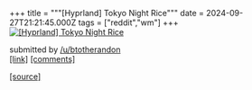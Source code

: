 +++
title = """[Hyprland] Tokyo Night Rice"""
date = 2024-09-27T21:21:45.000Z
tags = ["reddit","wm"]
+++
[![[Hyprland] Tokyo Night Rice](https://preview.redd.it/3s4kwd6u4frd1.png?width=640&crop=smart&auto=webp&s=54ad6fdb1d01086293f72f62a9448bc039a6ec2e "[Hyprland] Tokyo Night Rice")](https://www.reddit.com/r/unixporn/comments/1fqyha3/hyprland_tokyo_night_rice/)

submitted by [/u/btotherandon](https://www.reddit.com/user/btotherandon)  
[\[link\]](https://i.redd.it/3s4kwd6u4frd1.png) [\[comments\]](https://www.reddit.com/r/unixporn/comments/1fqyha3/hyprland_tokyo_night_rice/)

[[source]](https://www.reddit.com/r/unixporn/comments/1fqyha3/hyprland_tokyo_night_rice/)
